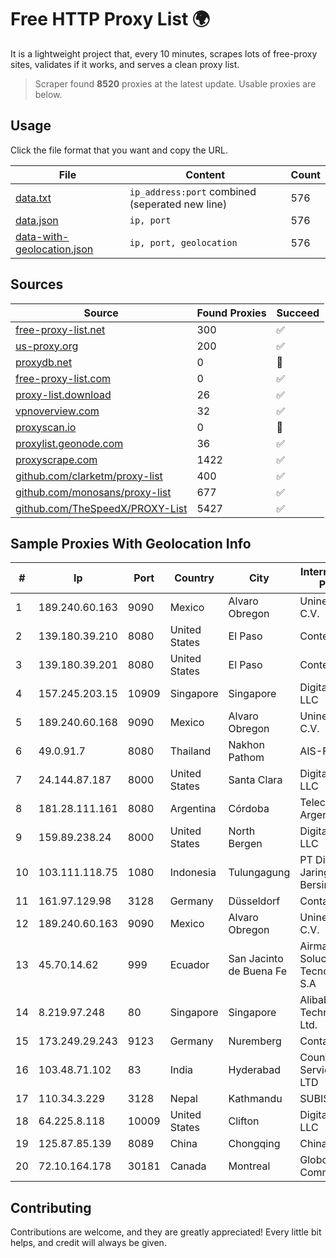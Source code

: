 
# Free HTTP Proxy List 🌍

It is a lightweight project that, every 10 minutes, scrapes lots of free-proxy sites, validates if it works, and serves a clean proxy list.


> Scraper found **8520** proxies at the latest update. Usable proxies are below.

## Usage

Click the file format that you want and copy the URL.


|File|Content|Count|
|----|-------|-----|
|[data.txt](https://raw.githubusercontent.com/themiralay/Proxy-List-World/master/data.txt)|`ip_address:port` combined (seperated new line)|576|
|[data.json](https://raw.githubusercontent.com/themiralay/Proxy-List-World/master/data.json)|`ip, port`|576|
|[data-with-geolocation.json](https://raw.githubusercontent.com/themiralay/Proxy-List-World/master/data-with-geolocation.json)|`ip, port, geolocation`|576|

## Sources

|Source|Found Proxies|Succeed|
|------|-------------|-------|
|[free-proxy-list.net](https://free-proxy-list.net)|300|✅|
|[us-proxy.org](https://www.us-proxy.org)|200|✅|
|[proxydb.net](http://proxydb.net)|0|🚫|
|[free-proxy-list.com](https://free-proxy-list.com/?page=&port=&type%5B%5D=http&type%5B%5D=https&up_time=0&search=Search)|0|✅|
|[proxy-list.download](https://www.proxy-list.download/HTTP)|26|✅|
|[vpnoverview.com](https://vpnoverview.com/privacy/anonymous-browsing/free-proxy-servers)|32|✅|
|[proxyscan.io](https://www.proxyscan.io)|0|🚫|
|[proxylist.geonode.com](https://proxylist.geonode.com/api/proxy-list?limit=300&page=1&sort_by=lastChecked&sort_type=desc&protocols=http,https)|36|✅|
|[proxyscrape.com](https://api.proxyscrape.com/v2/?request=displayproxies&protocol=http&timeout=10000&country=all&ssl=all&anonymity=all)|1422|✅|
|[github.com/clarketm/proxy-list](https://raw.githubusercontent.com/clarketm/proxy-list/master/proxy-list-raw.txt)|400|✅|
|[github.com/monosans/proxy-list](https://raw.githubusercontent.com/monosans/proxy-list/main/proxies/http.txt)|677|✅|
|[github.com/TheSpeedX/PROXY-List](https://raw.githubusercontent.com/TheSpeedX/PROXY-List/master/http.txt)|5427|✅|


## Sample Proxies With Geolocation Info

|#|Ip|Port|Country|City|Internet Service Provider|
|-|--|----|-------|----|-------------------------|
|1|189.240.60.163|9090|Mexico|Alvaro Obregon|Uninet S.A. de C.V.|
|2|139.180.39.210|8080|United States|El Paso|Conterra|
|3|139.180.39.201|8080|United States|El Paso|Conterra|
|4|157.245.203.15|10909|Singapore|Singapore|DigitalOcean, LLC|
|5|189.240.60.168|9090|Mexico|Alvaro Obregon|Uninet S.A. de C.V.|
|6|49.0.91.7|8080|Thailand|Nakhon Pathom|AIS-Fibre|
|7|24.144.87.187|8000|United States|Santa Clara|DigitalOcean, LLC|
|8|181.28.111.161|8080|Argentina|Córdoba|Telecom Argentina S.A|
|9|159.89.238.24|8000|United States|North Bergen|DigitalOcean, LLC|
|10|103.111.118.75|1080|Indonesia|Tulungagung|PT Dimensi Jaringan Bersinar|
|11|161.97.129.98|3128|Germany|Düsseldorf|Contabo GmbH|
|12|189.240.60.163|9090|Mexico|Alvaro Obregon|Uninet S.A. de C.V.|
|13|45.70.14.62|999|Ecuador|San Jacinto de Buena Fe|Airmaxtelecom Soluciones Tecnologicas S.A|
|14|8.219.97.248|80|Singapore|Singapore|Alibaba (US) Technology Co., Ltd.|
|15|173.249.29.243|9123|Germany|Nuremberg|Contabo GmbH|
|16|103.48.71.102|83|India|Hyderabad|Country Online Services PVT LTD|
|17|110.34.3.229|3128|Nepal|Kathmandu|SUBISU C7|
|18|64.225.8.118|10009|United States|Clifton|DigitalOcean, LLC|
|19|125.87.85.139|8089|China|Chongqing|China Telecom|
|20|72.10.164.178|30181|Canada|Montreal|GloboTech Communications|



## Contributing

Contributions are welcome, and they are greatly appreciated! Every
little bit helps, and credit will always be given.

